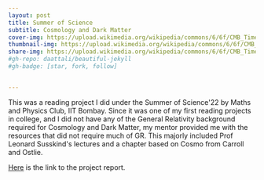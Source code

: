 ```yaml
---
layout: post
title: Summer of Science 
subtitle: Cosmology and Dark Matter
cover-img: https://upload.wikimedia.org/wikipedia/commons/6/6f/CMB_Timeline300_no_WMAP.jpg
thumbnail-img: https://upload.wikimedia.org/wikipedia/commons/6/6f/CMB_Timeline300_no_WMAP.jpg
share-img: https://upload.wikimedia.org/wikipedia/commons/6/6f/CMB_Timeline300_no_WMAP.jpg
#gh-repo: daattali/beautiful-jekyll
#gh-badge: [star, fork, follow]


---
```


This was a reading project I did under the Summer of Science'22 by Maths and Physics Club, IIT Bombay. Since it was one of my first reading projects in college, and I did not have any of the General Relativity background required for Cosmology and Dark Matter, my mentor provided me with the resources that did not require much of GR. This majorly included Prof Leonard Susskind's lectures and a chapter based on Cosmo from Carroll and Ostlie.

[Here](https://drive.google.com/file/d/1roZ2GMOIHW42txlQRQoQVf9ipJE0GoyK/view?usp=share_link) is the link to the project report.

